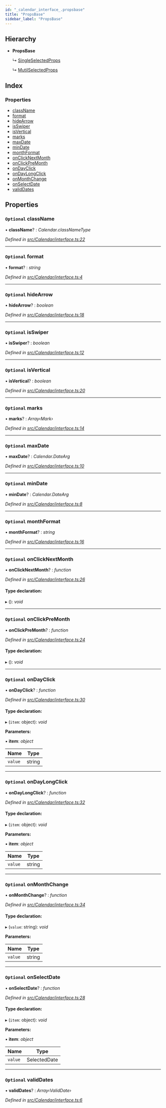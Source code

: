 ```yaml
---
id: "_calendar_interface_.propsbase"
title: "PropsBase"
sidebar_label: "PropsBase"
---
```


## Hierarchy

* **PropsBase**

  ↳ [SingleSelectedProps](_calendar_interface_.singleselectedprops.md)

  ↳ [MutilSelectedProps](_calendar_interface_.mutilselectedprops.md)

## Index

### Properties

* [className](_calendar_interface_.propsbase.md#optional-classname)
* [format](_calendar_interface_.propsbase.md#optional-format)
* [hideArrow](_calendar_interface_.propsbase.md#optional-hidearrow)
* [isSwiper](_calendar_interface_.propsbase.md#optional-isswiper)
* [isVertical](_calendar_interface_.propsbase.md#optional-isvertical)
* [marks](_calendar_interface_.propsbase.md#optional-marks)
* [maxDate](_calendar_interface_.propsbase.md#optional-maxdate)
* [minDate](_calendar_interface_.propsbase.md#optional-mindate)
* [monthFormat](_calendar_interface_.propsbase.md#optional-monthformat)
* [onClickNextMonth](_calendar_interface_.propsbase.md#optional-onclicknextmonth)
* [onClickPreMonth](_calendar_interface_.propsbase.md#optional-onclickpremonth)
* [onDayClick](_calendar_interface_.propsbase.md#optional-ondayclick)
* [onDayLongClick](_calendar_interface_.propsbase.md#optional-ondaylongclick)
* [onMonthChange](_calendar_interface_.propsbase.md#optional-onmonthchange)
* [onSelectDate](_calendar_interface_.propsbase.md#optional-onselectdate)
* [validDates](_calendar_interface_.propsbase.md#optional-validdates)

## Properties

### `Optional` className

• **className**? : *Calendar.classNameType*

*Defined in [src/Calendar/interface.ts:22](https://github.com/tarojsx/ui/blob/v0.11.0/src/Calendar/interface.ts#L22)*

___

### `Optional` format

• **format**? : *string*

*Defined in [src/Calendar/interface.ts:4](https://github.com/tarojsx/ui/blob/v0.11.0/src/Calendar/interface.ts#L4)*

___

### `Optional` hideArrow

• **hideArrow**? : *boolean*

*Defined in [src/Calendar/interface.ts:18](https://github.com/tarojsx/ui/blob/v0.11.0/src/Calendar/interface.ts#L18)*

___

### `Optional` isSwiper

• **isSwiper**? : *boolean*

*Defined in [src/Calendar/interface.ts:12](https://github.com/tarojsx/ui/blob/v0.11.0/src/Calendar/interface.ts#L12)*

___

### `Optional` isVertical

• **isVertical**? : *boolean*

*Defined in [src/Calendar/interface.ts:20](https://github.com/tarojsx/ui/blob/v0.11.0/src/Calendar/interface.ts#L20)*

___

### `Optional` marks

• **marks**? : *Array‹Mark›*

*Defined in [src/Calendar/interface.ts:14](https://github.com/tarojsx/ui/blob/v0.11.0/src/Calendar/interface.ts#L14)*

___

### `Optional` maxDate

• **maxDate**? : *Calendar.DateArg*

*Defined in [src/Calendar/interface.ts:10](https://github.com/tarojsx/ui/blob/v0.11.0/src/Calendar/interface.ts#L10)*

___

### `Optional` minDate

• **minDate**? : *Calendar.DateArg*

*Defined in [src/Calendar/interface.ts:8](https://github.com/tarojsx/ui/blob/v0.11.0/src/Calendar/interface.ts#L8)*

___

### `Optional` monthFormat

• **monthFormat**? : *string*

*Defined in [src/Calendar/interface.ts:16](https://github.com/tarojsx/ui/blob/v0.11.0/src/Calendar/interface.ts#L16)*

___

### `Optional` onClickNextMonth

• **onClickNextMonth**? : *function*

*Defined in [src/Calendar/interface.ts:26](https://github.com/tarojsx/ui/blob/v0.11.0/src/Calendar/interface.ts#L26)*

#### Type declaration:

▸ (): *void*

___

### `Optional` onClickPreMonth

• **onClickPreMonth**? : *function*

*Defined in [src/Calendar/interface.ts:24](https://github.com/tarojsx/ui/blob/v0.11.0/src/Calendar/interface.ts#L24)*

#### Type declaration:

▸ (): *void*

___

### `Optional` onDayClick

• **onDayClick**? : *function*

*Defined in [src/Calendar/interface.ts:30](https://github.com/tarojsx/ui/blob/v0.11.0/src/Calendar/interface.ts#L30)*

#### Type declaration:

▸ (`item`: object): *void*

**Parameters:**

▪ **item**: *object*

Name | Type |
------ | ------ |
`value` | string |

___

### `Optional` onDayLongClick

• **onDayLongClick**? : *function*

*Defined in [src/Calendar/interface.ts:32](https://github.com/tarojsx/ui/blob/v0.11.0/src/Calendar/interface.ts#L32)*

#### Type declaration:

▸ (`item`: object): *void*

**Parameters:**

▪ **item**: *object*

Name | Type |
------ | ------ |
`value` | string |

___

### `Optional` onMonthChange

• **onMonthChange**? : *function*

*Defined in [src/Calendar/interface.ts:34](https://github.com/tarojsx/ui/blob/v0.11.0/src/Calendar/interface.ts#L34)*

#### Type declaration:

▸ (`value`: string): *void*

**Parameters:**

Name | Type |
------ | ------ |
`value` | string |

___

### `Optional` onSelectDate

• **onSelectDate**? : *function*

*Defined in [src/Calendar/interface.ts:28](https://github.com/tarojsx/ui/blob/v0.11.0/src/Calendar/interface.ts#L28)*

#### Type declaration:

▸ (`item`: object): *void*

**Parameters:**

▪ **item**: *object*

Name | Type |
------ | ------ |
`value` | SelectedDate |

___

### `Optional` validDates

• **validDates**? : *Array‹ValidDate›*

*Defined in [src/Calendar/interface.ts:6](https://github.com/tarojsx/ui/blob/v0.11.0/src/Calendar/interface.ts#L6)*
